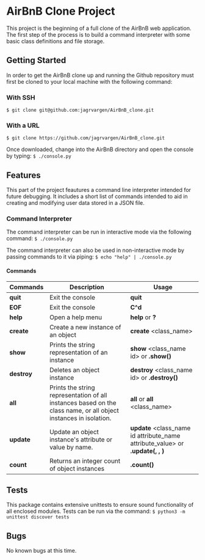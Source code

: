 # AirBnB Clone Project

This project is the beginning of a full clone of the AirBnB web application. The first step of the process is to build a command interpreter with some basic class definitions and file storage.

## Getting Started
In order to get the AirBnB clone up and running the Github repository must first be cloned to your local machine with the following command:

### With SSH
```$ git clone git@github.com:jagrvargen/AirBnB_clone.git```

### With a URL
```$ git clone https://github.com/jagrvargen/AirBnB_clone.git```

Once downloaded, change into the AirBnB directory and open the console by typing:
```$ ./console.py```

## Features
This part of the project feautures a command line interpreter intended for future debugging. It includes a short list of commands intended to aid in creating and modifying user data stored in a JSON file.

### Command Interpreter

The command interpreter can be run in interactive mode via the following command:
```$ ./console.py```

The command interpreter can also be used in non-interactive mode by passing commands to it via piping:
```$ echo "help" | ./console.py```

#### Commands

Commands | Description | Usage
-------- | ----------- | -----
**quit** | Exit the console | **quit**
**EOF** | Exit the console | **C^d**
**help** | Open a help menu | **help** or **?**
**create** | Create a new instance of an object | **create** \<class_name\>
**show** | Prints the string representation of an instance | **show** \<class_name id\> or **<class name>.show(<id>)**
**destroy** | Deletes an object instance | **destroy** \<class_name id\> or **<class name>.destroy(<id>)**
**all** | Prints the string representation of all instances based on the class name, or all object instances in isolation. | **all** or **all** \<class_name\>
**update** | Update an object instance's attribute or value by name. | **update** \<class_name id attribute_name attribute_value\> or **<class name>.update(<id>, <attribute name>, <attribute value>)**
**count** | Returns an integer count of object instances | **<class name>.count()**

## Tests

This package contains extensive unittests to ensure sound functionality of all enclosed modules. Tests can be run via the command:
```$ python3 -m unittest discover tests```

## Bugs

No known bugs at this time.
